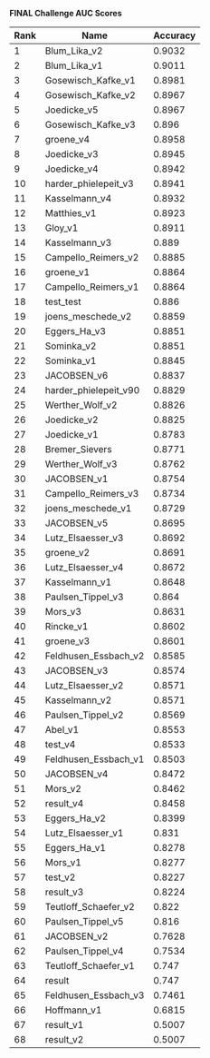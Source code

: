 **FINAL Challenge AUC Scores**


|Rank|Name|Accuracy|
|----|-----|---|
|1|Blum_Lika_v2|0.9032| 
|2|Blum_Lika_v1|0.9011| 
|3|Gosewisch_Kafke_v1|0.8981| 
|4|Gosewisch_Kafke_v2|0.8967| 
|5|Joedicke_v5|0.8967| 
|6|Gosewisch_Kafke_v3|0.896| 
|7|groene_v4|0.8958| 
|8|Joedicke_v3|0.8945| 
|9|Joedicke_v4|0.8942| 
|10|harder_phielepeit_v3|0.8941| 
|11|Kasselmann_v4|0.8932| 
|12|Matthies_v1|0.8923| 
|13|Gloy_v1|0.8911| 
|14|Kasselmann_v3|0.889| 
|15|Campello_Reimers_v2|0.8885| 
|16|groene_v1|0.8864| 
|17|Campello_Reimers_v1|0.8864| 
|18|test_test|0.886| 
|19|joens_meschede_v2|0.8859| 
|20|Eggers_Ha_v3|0.8851| 
|21|Sominka_v2|0.8851| 
|22|Sominka_v1|0.8845| 
|23|JACOBSEN_v6|0.8837| 
|24|harder_phielepeit_v90|0.8829| 
|25|Werther_Wolf_v2|0.8826| 
|26|Joedicke_v2|0.8825| 
|27|Joedicke_v1|0.8783| 
|28|Bremer_Sievers|0.8771| 
|29|Werther_Wolf_v3|0.8762| 
|30|JACOBSEN_v1|0.8754| 
|31|Campello_Reimers_v3|0.8734| 
|32|joens_meschede_v1|0.8729| 
|33|JACOBSEN_v5|0.8695| 
|34|Lutz_Elsaesser_v3|0.8692| 
|35|groene_v2|0.8691| 
|36|Lutz_Elsaesser_v4|0.8672| 
|37|Kasselmann_v1|0.8648| 
|38|Paulsen_Tippel_v3|0.864| 
|39|Mors_v3|0.8631| 
|40|Rincke_v1|0.8602| 
|41|groene_v3|0.8601| 
|42|Feldhusen_Essbach_v2|0.8585| 
|43|JACOBSEN_v3|0.8574| 
|44|Lutz_Elsaesser_v2|0.8571| 
|45|Kasselmann_v2|0.8571| 
|46|Paulsen_Tippel_v2|0.8569| 
|47|Abel_v1|0.8553| 
|48|test_v4|0.8533| 
|49|Feldhusen_Essbach_v1|0.8503| 
|50|JACOBSEN_v4|0.8472| 
|51|Mors_v2|0.8462| 
|52|result_v4|0.8458| 
|53|Eggers_Ha_v2|0.8399| 
|54|Lutz_Elsaesser_v1|0.831| 
|55|Eggers_Ha_v1|0.8278| 
|56|Mors_v1|0.8277| 
|57|test_v2|0.8227| 
|58|result_v3|0.8224| 
|59|Teutloff_Schaefer_v2|0.822| 
|60|Paulsen_Tippel_v5|0.816| 
|61|JACOBSEN_v2|0.7628| 
|62|Paulsen_Tippel_v4|0.7534| 
|63|Teutloff_Schaefer_v1|0.747| 
|64|result|0.747| 
|65|Feldhusen_Essbach_v3|0.7461| 
|66|Hoffmann_v1|0.6815| 
|67|result_v1|0.5007| 
|68|result_v2|0.5007| 
